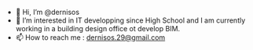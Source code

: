 - 👋 Hi, I’m @dernisos
- 👀 I’m interested in IT developping since High School and I am currently working in a building design office ot develop BIM.
- 📫 How to reach me : dernisos.29@gmail.com

<!---
dernisos/dernisos is a ✨ special ✨ repository because its `README.md` (this file) appears on your GitHub profile.
You can click the Preview link to take a look at your changes.
--->
